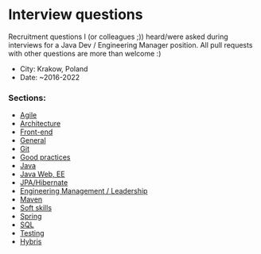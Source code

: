 # Interview questions

Recruitment questions I (or colleagues ;)) heard/were asked during interviews for a Java Dev / Engineering Manager position.
All pull requests with other questions are more than welcome :)

- City: Krakow, Poland
- Date: ~2016-2022

### Sections:

- [Agile](agile.md)
- [Architecture](architecture.md)
- [Front-end](front-end.md)
- [General](general.md)
- [Git](git.md)
- [Good practices](good-practices.md)
- [Java](java.md)
- [Java Web, EE](java-web.md)
- [JPA/Hibernate](jpa-hibernate.md)
- [Engineering Management / Leadership](engineering-management.md)
- [Maven](maven.md)
- [Soft skills](soft-skills.md)
- [Spring](spring.md)
- [SQL](sql.md)
- [Testing](testing.md)
- [Hybris](hybris.md)
